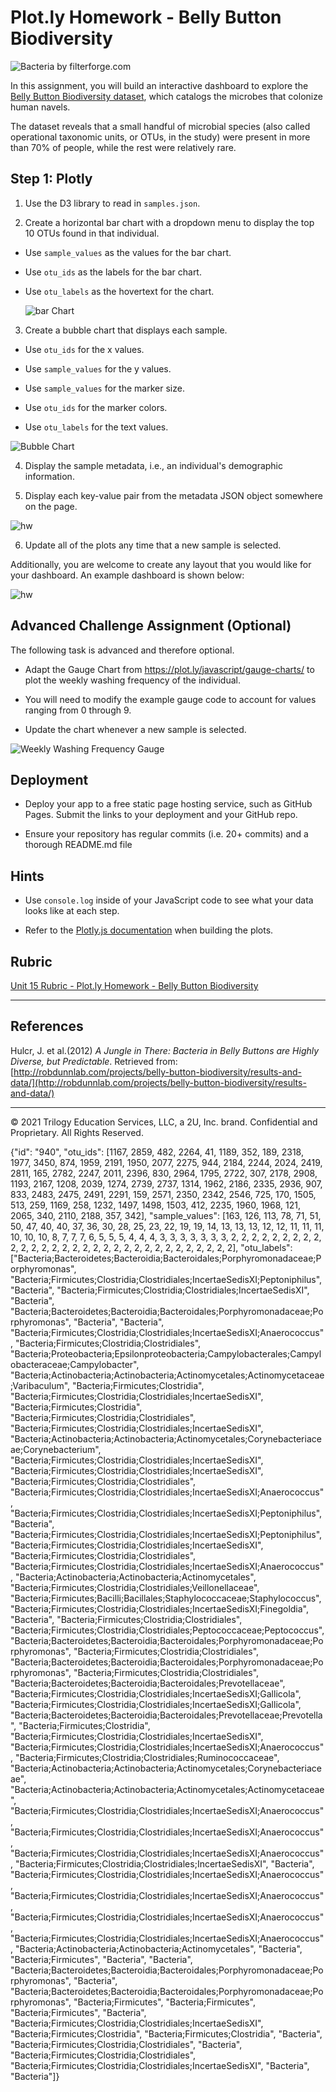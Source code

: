 # Plot.ly Homework - Belly Button Biodiversity

![Bacteria by filterforge.com](Images/bacteria.jpg)

In this assignment, you will build an interactive dashboard to explore the [Belly Button Biodiversity dataset](http://robdunnlab.com/projects/belly-button-biodiversity/), which catalogs the microbes that colonize human navels.

The dataset reveals that a small handful of microbial species (also called operational taxonomic units, or OTUs, in the study) were present in more than 70% of people, while the rest were relatively rare.

## Step 1: Plotly

1. Use the D3 library to read in `samples.json`.

2. Create a horizontal bar chart with a dropdown menu to display the top 10 OTUs found in that individual.

* Use `sample_values` as the values for the bar chart.

* Use `otu_ids` as the labels for the bar chart.

* Use `otu_labels` as the hovertext for the chart.

  ![bar Chart](Images/hw01.png)

3. Create a bubble chart that displays each sample.

* Use `otu_ids` for the x values.

* Use `sample_values` for the y values.

* Use `sample_values` for the marker size.

* Use `otu_ids` for the marker colors.

* Use `otu_labels` for the text values.

![Bubble Chart](Images/bubble_chart.png)

4. Display the sample metadata, i.e., an individual's demographic information.

5. Display each key-value pair from the metadata JSON object somewhere on the page.

![hw](Images/hw03.png)

6. Update all of the plots any time that a new sample is selected.

Additionally, you are welcome to create any layout that you would like for your dashboard. An example dashboard is shown below:

![hw](Images/hw02.png)

## Advanced Challenge Assignment (Optional)

The following task is advanced and therefore optional.

* Adapt the Gauge Chart from <https://plot.ly/javascript/gauge-charts/> to plot the weekly washing frequency of the individual.

* You will need to modify the example gauge code to account for values ranging from 0 through 9.

* Update the chart whenever a new sample is selected.

![Weekly Washing Frequency Gauge](Images/gauge.png)

## Deployment

* Deploy your app to a free static page hosting service, such as GitHub Pages. Submit the links to your deployment and your GitHub repo.

* Ensure your repository has regular commits (i.e. 20+ commits) and a thorough README.md file

## Hints

* Use `console.log` inside of your JavaScript code to see what your data looks like at each step.

* Refer to the [Plotly.js documentation](https://plot.ly/javascript/) when building the plots.

## Rubric

[Unit 15 Rubric - Plot.ly Homework - Belly Button Biodiversity](https://docs.google.com/document/d/14ZKfNF4ws6CxlUsrhI81Q3YD06h0QQ1PbZa6BMnr7w4/edit?usp=sharing)

- - -

## References

Hulcr, J. et al.(2012) _A Jungle in There: Bacteria in Belly Buttons are Highly Diverse, but Predictable_. Retrieved from: [http://robdunnlab.com/projects/belly-button-biodiversity/results-and-data/](http://robdunnlab.com/projects/belly-button-biodiversity/results-and-data/)

- - -

© 2021 Trilogy Education Services, LLC, a 2U, Inc. brand. Confidential and Proprietary. All Rights Reserved.




{"id": "940", "otu_ids": [1167, 2859, 482, 2264, 41, 1189, 352, 189, 2318, 1977, 3450, 874, 1959, 2191, 1950, 2077, 2275, 944, 2184, 2244, 2024, 2419, 2811, 165, 2782, 2247, 2011, 2396, 830, 2964, 1795, 2722, 307, 2178, 2908, 1193, 2167, 1208, 2039, 1274, 2739, 2737, 1314, 1962, 2186, 2335, 2936, 907, 833, 2483, 2475, 2491, 2291, 159, 2571, 2350, 2342, 2546, 725, 170, 1505, 513, 259, 1169, 258, 1232, 1497, 1498, 1503, 412, 2235, 1960, 1968, 121, 2065, 340, 2110, 2188, 357, 342], "sample_values": [163, 126, 113, 78, 71, 51, 50, 47, 40, 40, 37, 36, 30, 28, 25, 23, 22, 19, 19, 14, 13, 13, 13, 12, 12, 11, 11, 11, 10, 10, 10, 8, 7, 7, 7, 6, 5, 5, 5, 4, 4, 4, 3, 3, 3, 3, 3, 3, 3, 2, 2, 2, 2, 2, 2, 2, 2, 2, 2, 2, 2, 2, 2, 2, 2, 2, 2, 2, 2, 2, 2, 2, 2, 2, 2, 2, 2, 2, 2, 2], "otu_labels": ["Bacteria;Bacteroidetes;Bacteroidia;Bacteroidales;Porphyromonadaceae;Porphyromonas", "Bacteria;Firmicutes;Clostridia;Clostridiales;IncertaeSedisXI;Peptoniphilus", "Bacteria", "Bacteria;Firmicutes;Clostridia;Clostridiales;IncertaeSedisXI", "Bacteria", "Bacteria;Bacteroidetes;Bacteroidia;Bacteroidales;Porphyromonadaceae;Porphyromonas", "Bacteria", "Bacteria", "Bacteria;Firmicutes;Clostridia;Clostridiales;IncertaeSedisXI;Anaerococcus", "Bacteria;Firmicutes;Clostridia;Clostridiales", "Bacteria;Proteobacteria;Epsilonproteobacteria;Campylobacterales;Campylobacteraceae;Campylobacter", "Bacteria;Actinobacteria;Actinobacteria;Actinomycetales;Actinomycetaceae;Varibaculum", "Bacteria;Firmicutes;Clostridia", "Bacteria;Firmicutes;Clostridia;Clostridiales;IncertaeSedisXI", "Bacteria;Firmicutes;Clostridia", "Bacteria;Firmicutes;Clostridia;Clostridiales", "Bacteria;Firmicutes;Clostridia;Clostridiales;IncertaeSedisXI", "Bacteria;Actinobacteria;Actinobacteria;Actinomycetales;Corynebacteriaceae;Corynebacterium", "Bacteria;Firmicutes;Clostridia;Clostridiales;IncertaeSedisXI", "Bacteria;Firmicutes;Clostridia;Clostridiales;IncertaeSedisXI", "Bacteria;Firmicutes;Clostridia;Clostridiales", "Bacteria;Firmicutes;Clostridia;Clostridiales;IncertaeSedisXI;Anaerococcus", "Bacteria;Firmicutes;Clostridia;Clostridiales;IncertaeSedisXI;Peptoniphilus", "Bacteria", "Bacteria;Firmicutes;Clostridia;Clostridiales;IncertaeSedisXI;Peptoniphilus", "Bacteria;Firmicutes;Clostridia;Clostridiales;IncertaeSedisXI", "Bacteria;Firmicutes;Clostridia;Clostridiales", "Bacteria;Firmicutes;Clostridia;Clostridiales;IncertaeSedisXI;Anaerococcus", "Bacteria;Actinobacteria;Actinobacteria;Actinomycetales", "Bacteria;Firmicutes;Clostridia;Clostridiales;Veillonellaceae", "Bacteria;Firmicutes;Bacilli;Bacillales;Staphylococcaceae;Staphylococcus", "Bacteria;Firmicutes;Clostridia;Clostridiales;IncertaeSedisXI;Finegoldia", "Bacteria", "Bacteria;Firmicutes;Clostridia;Clostridiales", "Bacteria;Firmicutes;Clostridia;Clostridiales;Peptococcaceae;Peptococcus", "Bacteria;Bacteroidetes;Bacteroidia;Bacteroidales;Porphyromonadaceae;Porphyromonas", "Bacteria;Firmicutes;Clostridia;Clostridiales", "Bacteria;Bacteroidetes;Bacteroidia;Bacteroidales;Porphyromonadaceae;Porphyromonas", "Bacteria;Firmicutes;Clostridia;Clostridiales", "Bacteria;Bacteroidetes;Bacteroidia;Bacteroidales;Prevotellaceae", "Bacteria;Firmicutes;Clostridia;Clostridiales;IncertaeSedisXI;Gallicola", "Bacteria;Firmicutes;Clostridia;Clostridiales;IncertaeSedisXI;Gallicola", "Bacteria;Bacteroidetes;Bacteroidia;Bacteroidales;Prevotellaceae;Prevotella", "Bacteria;Firmicutes;Clostridia", "Bacteria;Firmicutes;Clostridia;Clostridiales;IncertaeSedisXI", "Bacteria;Firmicutes;Clostridia;Clostridiales;IncertaeSedisXI;Anaerococcus", "Bacteria;Firmicutes;Clostridia;Clostridiales;Ruminococcaceae", "Bacteria;Actinobacteria;Actinobacteria;Actinomycetales;Corynebacteriaceae", "Bacteria;Actinobacteria;Actinobacteria;Actinomycetales;Actinomycetaceae", "Bacteria;Firmicutes;Clostridia;Clostridiales;IncertaeSedisXI;Anaerococcus", "Bacteria;Firmicutes;Clostridia;Clostridiales;IncertaeSedisXI;Anaerococcus", "Bacteria;Firmicutes;Clostridia;Clostridiales;IncertaeSedisXI;Anaerococcus", "Bacteria;Firmicutes;Clostridia;Clostridiales;IncertaeSedisXI", "Bacteria", "Bacteria;Firmicutes;Clostridia;Clostridiales;IncertaeSedisXI;Anaerococcus", "Bacteria;Firmicutes;Clostridia;Clostridiales;IncertaeSedisXI;Anaerococcus", "Bacteria;Firmicutes;Clostridia;Clostridiales;IncertaeSedisXI;Anaerococcus", "Bacteria;Firmicutes;Clostridia;Clostridiales;IncertaeSedisXI;Anaerococcus", "Bacteria;Actinobacteria;Actinobacteria;Actinomycetales", "Bacteria", "Bacteria;Firmicutes", "Bacteria", "Bacteria", "Bacteria;Bacteroidetes;Bacteroidia;Bacteroidales;Porphyromonadaceae;Porphyromonas", "Bacteria", "Bacteria;Bacteroidetes;Bacteroidia;Bacteroidales;Porphyromonadaceae;Porphyromonas", "Bacteria;Firmicutes", "Bacteria;Firmicutes", "Bacteria;Firmicutes", "Bacteria", "Bacteria;Firmicutes;Clostridia;Clostridiales;IncertaeSedisXI", "Bacteria;Firmicutes;Clostridia", "Bacteria;Firmicutes;Clostridia", "Bacteria", "Bacteria;Firmicutes;Clostridia;Clostridiales", "Bacteria", "Bacteria;Firmicutes;Clostridia;Clostridiales", "Bacteria;Firmicutes;Clostridia;Clostridiales;IncertaeSedisXI", "Bacteria", "Bacteria"]}